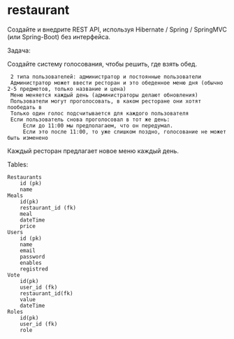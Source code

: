 # restaurant
Создайте и внедрите REST API, используя Hibernate / Spring / SpringMVC (или Spring-Boot) без интерфейса.

Задача:

Создайте систему голосования, чтобы решить, где взять обед.

     2 типа пользователей: администратор и постоянные пользователи
     Администратор может ввести ресторан и это обеденное меню дня (обычно 2-5 предметов, только название и цена)
     Меню меняется каждый день (администраторы делают обновления)
     Пользователи могут проголосовать, в каком ресторане они хотят пообедать в
     Только один голос подсчитывается для каждого пользователя
     Если пользователь снова проголосовал в тот же день:
         Если до 11:00 мы предполагаем, что он передумал.
         Если это после 11:00, то уже слишком поздно, голосование не может быть изменено

Каждый ресторан предлагает новое меню каждый день.

Tables:

    Restaurants
        id (pk)
        name
    Meals
        id(pk)
        restaurant_id (fk)
        meal
        dateTime
        price
    Users
        id (pk)
        name
        email
        password
        enables
        registred
    Vote
        id(pk)
        user_id (fk)
        restaurant_id(fk)
        value
        dateTime
    Roles
        id(pk)
        user_id (fk)
        role

